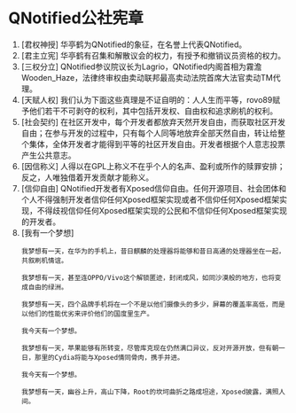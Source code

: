 # QNotified公社宪章

1. [君权神授] 华亭鹤为QNotified的象征，在名誉上代表QNotified。
2. [君主立宪] 华亭鹤有召集和解散议会的权力，有授予和撤销议员资格的权力。
3. [三权分立] QNotified参议院议长为Lagrio，QNotified内阁首相为霧澹 Wooden_Haze，法律终审权由卖动联邦最高卖动法院首席大法官卖动TM代理。
4. [天赋人权] 我们认为下面这些真理是不证自明的：人人生而平等，rovo89赋予他们若干不可剥夺的权利，其中包括开发权、自由权和追求刷机的权利。
5. [社会契约] 在社区开发中，每个开发者都放弃天然开发自由，而获取社区开发自由；在参与开发的过程中，只有每个人同等地放弃全部天然自由，转让给整个集体，全体开发者才能得到平等的社区开发自由。开发者根据个人意志投票产生公共意志。
6. [因信称义] 人得以在GPL上称义不在乎个人的名声、盈利或所作的赎罪安排；反之，人唯独借着开发贡献才能称义。
7. [信仰自由] QNotified开发者有Xposed信仰自由。任何开源项目、社会团体和个人不得强制开发者信仰任何Xposed框架实现或者不信仰任何Xposed框架实现，不得歧视信仰任何Xposed框架实现的公民和不信仰任何Xposed框架实现的开发者。
8. [我有一个梦想]
    ```
    我梦想有一天，在华为的手机上，昔日麒麟的处理器将能够和昔日高通的处理器坐在一起，共叙刷机情谊。

    我梦想有一天，甚至连OPPO/Vivo这个解锁匿迹，封闭成风，如同沙漠般的地方，也将变成自由的绿洲。

    我梦想有一天，四个品牌手机将在一个不是以他们摄像头的多少，屏幕的覆盖率高低，而是以他们的性能优劣来评价他们的国度里生产。

    我今天有一个梦想。

    我梦想有一天，苹果能够有所转变，尽管库克现在仍然满口异议，反对开源开放，但有朝一日，那里的Cydia将能与Xposed情同骨肉，携手并进。

    我今天有一个梦想。

    我梦想有一天，幽谷上升，高山下降，Root的坎坷曲折之路成坦途，Xposed披露，满照人间。
    ```
